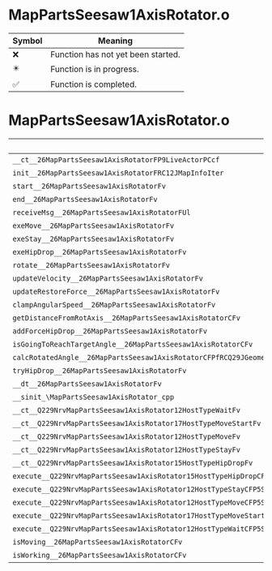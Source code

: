# MapPartsSeesaw1AxisRotator.o
| Symbol | Meaning 
| ------------- | ------------- 
| :x: | Function has not yet been started. 
| :eight_pointed_black_star: | Function is in progress. 
| :white_check_mark: | Function is completed. 


# MapPartsSeesaw1AxisRotator.o
| Symbol | Decompiled? |
| ------------- | ------------- |
| `__ct__26MapPartsSeesaw1AxisRotatorFP9LiveActorPCcf` | :x: |
| `init__26MapPartsSeesaw1AxisRotatorFRC12JMapInfoIter` | :x: |
| `start__26MapPartsSeesaw1AxisRotatorFv` | :x: |
| `end__26MapPartsSeesaw1AxisRotatorFv` | :x: |
| `receiveMsg__26MapPartsSeesaw1AxisRotatorFUl` | :x: |
| `exeMove__26MapPartsSeesaw1AxisRotatorFv` | :x: |
| `exeStay__26MapPartsSeesaw1AxisRotatorFv` | :x: |
| `exeHipDrop__26MapPartsSeesaw1AxisRotatorFv` | :x: |
| `rotate__26MapPartsSeesaw1AxisRotatorFv` | :x: |
| `updateVelocity__26MapPartsSeesaw1AxisRotatorFv` | :x: |
| `updateRestoreForce__26MapPartsSeesaw1AxisRotatorFv` | :x: |
| `clampAngularSpeed__26MapPartsSeesaw1AxisRotatorFv` | :x: |
| `getDistanceFromRotAxis__26MapPartsSeesaw1AxisRotatorCFv` | :x: |
| `addForceHipDrop__26MapPartsSeesaw1AxisRotatorFv` | :x: |
| `isGoingToReachTargetAngle__26MapPartsSeesaw1AxisRotatorCFv` | :x: |
| `calcRotatedAngle__26MapPartsSeesaw1AxisRotatorCFPfRCQ29JGeometry64TPosition3<Q29JGeometry38TMatrix34<Q29JGeometry13SMatrix34C<f>>>` | :x: |
| `tryHipDrop__26MapPartsSeesaw1AxisRotatorFv` | :x: |
| `__dt__26MapPartsSeesaw1AxisRotatorFv` | :x: |
| `__sinit_\MapPartsSeesaw1AxisRotator_cpp` | :x: |
| `__ct__Q229NrvMapPartsSeesaw1AxisRotator12HostTypeWaitFv` | :x: |
| `__ct__Q229NrvMapPartsSeesaw1AxisRotator17HostTypeMoveStartFv` | :x: |
| `__ct__Q229NrvMapPartsSeesaw1AxisRotator12HostTypeMoveFv` | :x: |
| `__ct__Q229NrvMapPartsSeesaw1AxisRotator12HostTypeStayFv` | :x: |
| `__ct__Q229NrvMapPartsSeesaw1AxisRotator15HostTypeHipDropFv` | :x: |
| `execute__Q229NrvMapPartsSeesaw1AxisRotator15HostTypeHipDropCFP5Spine` | :x: |
| `execute__Q229NrvMapPartsSeesaw1AxisRotator12HostTypeStayCFP5Spine` | :x: |
| `execute__Q229NrvMapPartsSeesaw1AxisRotator12HostTypeMoveCFP5Spine` | :x: |
| `execute__Q229NrvMapPartsSeesaw1AxisRotator17HostTypeMoveStartCFP5Spine` | :x: |
| `execute__Q229NrvMapPartsSeesaw1AxisRotator12HostTypeWaitCFP5Spine` | :x: |
| `isMoving__26MapPartsSeesaw1AxisRotatorCFv` | :x: |
| `isWorking__26MapPartsSeesaw1AxisRotatorCFv` | :x: |
